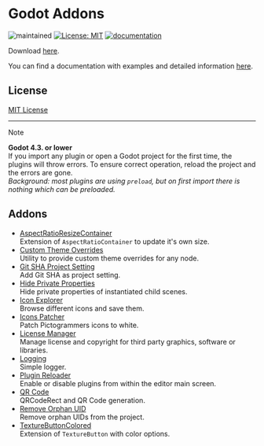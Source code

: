 # Godot Addons

![maintained](https://img.shields.io/badge/Status-maintained-brightgreen.svg)
[![License: MIT](https://img.shields.io/badge/License-MIT-blue.svg)](https://github.com/IceflowRE/go-multiprogressbar/blob/master/LICENSE.md)
[![documentation](https://img.shields.io/badge/Documentation-D1D100.svg)](https://kenyoni-software.github.io/godot-addons)

Download [here](https://github.com/kenyoni-software/godot-addons/releases/tag/latest).

You can find a documentation with examples and detailed information [here](https://kenyoni-software.github.io/godot-addons).

## License

[MIT License](./LICENSE.md)

---

> [!NOTE]  
> **Godot 4.3. or lower**  
> If you import any plugin or open a Godot project for the first time, the plugins will throw errors. To ensure correct operation, reload the project and the errors are gone.  
> *Background: most plugins are using `preload`, but on first import there is nothing which can be preloaded.*

## Addons

- [AspectRatioResizeContainer](https://kenyoni-software.github.io/godot-addons/addons/aspect_ratio_resize_container)  
  Extension of `AspectRatioContainer` to update it's own size.
- [Custom Theme Overrides](https://kenyoni-software.github.io/godot-addons/addons/custom_theme_overrides)  
  Utility to provide custom theme overrides for any node.
- [Git SHA Project Setting](https://kenyoni-software.github.io/godot-addons/addons/git_sha_project_setting)  
  Add Git SHA as project setting.
- [Hide Private Properties](https://kenyoni-software.github.io/godot-addons/addons/hide_private_properties)  
  Hide private properties of instantiated child scenes.
- [Icon Explorer](https://kenyoni-software.github.io/godot-addons/addons/icon_explorer)  
  Browse different icons and save them.
- [Icons Patcher](https://kenyoni-software.github.io/godot-addons/addons/icons_patcher)  
  Patch Pictogrammers icons to white.
- [License Manager](https://kenyoni-software.github.io/godot-addons/addons/licenses)  
  Manage license and copyright for third party graphics, software or libraries.
- [Logging](https://kenyoni-software.github.io/godot-addons/addons/glogging)  
  Simple logger.
- [Plugin Reloader](https://kenyoni-software.github.io/godot-addons/addons/plugin_reloader)  
  Enable or disable plugins from within the editor main screen.  
- [QR Code](https://kenyoni-software.github.io/godot-addons/addons/qr_code)  
  QRCodeRect and QR Code generation.
- [Remove Orphan UID](https://kenyoni-software.github.io/godot-addons/addons/remove_orphan_uid)  
  Remove orphan UIDs from the project.
- [TextureButtonColored](https://kenyoni-software.github.io/godot-addons/addons/texture_button_colored)  
  Extension of `TextureButton` with color options.
